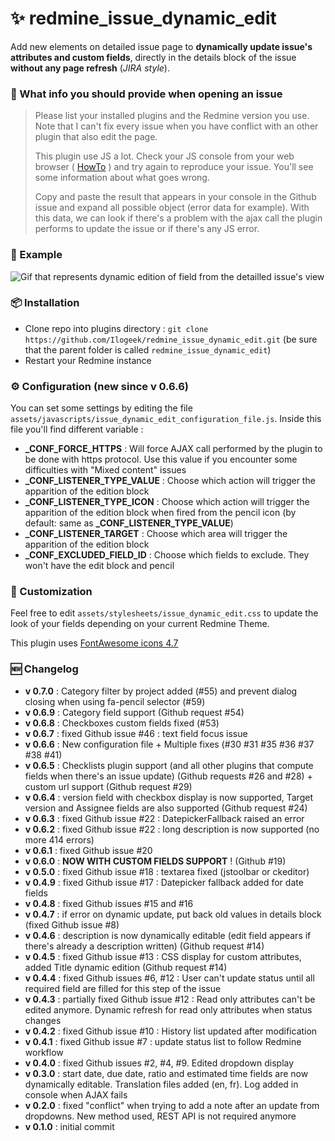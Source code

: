 # ✨  redmine_issue_dynamic_edit

Add new elements on detailed issue page to **dynamically update issue's attributes and custom fields**, directly in the details block of the issue **without any page refresh** (*JIRA style*).


### 🔴  What info you should provide when opening an issue
>Please list your installed plugins and the Redmine version you use. Note that I can't fix every issue when you have conflict with an other plugin that also edit the page.
>
>This plugin use JS a lot. Check your JS console from your web browser ( [HowTo](https://webmasters.stackexchange.com/a/77337) ) and try again to reproduce your issue. You'll see some information about what goes wrong. 
>
>Copy and paste the result that appears in your console in the Github issue and expand all possible object (error data for example). With this data, we can look if there's a problem with the ajax call the plugin performs to update the issue or if there's any JS error.

### 🔎  Example

![Gif that represents dynamic edition of field from the detailled issue's view](/doc/edit.gif)

### 📦  Installation

* Clone repo into plugins directory : `git clone https://github.com/Ilogeek/redmine_issue_dynamic_edit.git` (be sure that the parent folder is called `redmine_issue_dynamic_edit`)
* Restart your Redmine instance

### ⚙  Configuration (new since v 0.6.6)

You can set some settings by editing the file `assets/javascripts/issue_dynamic_edit_configuration_file.js`. Inside this file you'll find different variable :
* **\_CONF\_FORCE\_HTTPS** : Will force AJAX call performed by the plugin to be done with https protocol. Use this value if you encounter some difficulties with "Mixed content" issues
* **\_CONF\_LISTENER\_TYPE\_VALUE** : Choose which action will trigger the apparition of the edition block
* **\_CONF\_LISTENER\_TYPE\_ICON** : Choose which action will trigger the apparition of the edition block when fired from the pencil icon (by default: same as **\_CONF\_LISTENER\_TYPE\_VALUE**)
* **\_CONF\_LISTENER\_TARGET** : Choose which area will trigger the apparition of the edition block
* **\_CONF\_EXCLUDED\_FIELD\_ID** : Choose which fields to exclude. They won't have the edit block and pencil

### 🎨  Customization

Feel free to edit `assets/stylesheets/issue_dynamic_edit.css` to update the look of your fields depending on your current Redmine Theme. 

This plugin uses [FontAwesome icons 4.7](https://fontawesome.com/v4.7.0/)

### 🆕  Changelog

* **v 0.7.0** : Category filter by project added (#55) and prevent dialog closing when using fa-pencil selector (#59)
* **v 0.6.9** : Category field support (Github request #54)
* **v 0.6.8** : Checkboxes custom fields fixed (#53)
* **v 0.6.7** : fixed Github issue #46 : text field focus issue
* **v 0.6.6** : New configuration file + Multiple fixes (#30 #31 #35 #36 #37 #38 #41)
* **v 0.6.5** : Checklists plugin support (and all other plugins that compute fields when there's an issue update) (Github requests #26 and #28) + custom url support (Github request #29)
* **v 0.6.4** : version field with checkbox display is now supported, Target version and Assignee fields are also supported (Github request #24)
* **v 0.6.3** : fixed Github issue #22 : DatepickerFallback raised an error
* **v 0.6.2** : fixed Github issue #22 : long description is now supported (no more 414 errors)
* **v 0.6.1** : fixed Github issue #20
* **v 0.6.0** : **NOW WITH CUSTOM FIELDS SUPPORT** ! (Github #19)
* **v 0.5.0** : fixed Github issue #18 : textarea fixed (jstoolbar or ckeditor)
* **v 0.4.9** : fixed Github issue #17 : Datepicker fallback added for date fields
* **v 0.4.8** : fixed Github issues #15 and #16
* **v 0.4.7** : if error on dynamic update, put back old values in details block (fixed Github issue #8)
* **v 0.4.6** : description is now dynamically editable (edit field appears if there's already a description written) (Github request #14)
* **v 0.4.5** : fixed Github issue #13 : CSS display for custom attributes, added Title dynamic edition (Github request #14)
* **v 0.4.4** : fixed Github issues #6, #12 : User can't update status until all required field are filled for this step of the issue
* **v 0.4.3** : partially fixed Github issue #12 : Read only attributes can't be edited anymore. Dynamic refresh for read only attributes when status changes
* **v 0.4.2** : fixed Github issue #10 : History list updated after modification
* **v 0.4.1** : fixed Github issue #7 : update status list to follow Redmine workflow
* **v 0.4.0** : fixed Github issues #2, #4, #9. Edited dropdown display
* **v 0.3.0** : start date, due date, ratio and estimated time fields are now dynamically editable. Translation files added (en, fr). Log added in console when AJAX fails
* **v 0.2.0** : fixed "conflict" when trying to add a note after an update from dropdowns. New method used, REST API is not required anymore
* **v 0.1.0** : initial commit
